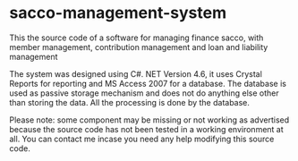 # sacco-management-system
This the source code of a software for managing finance sacco, with member management, contribution management and loan and liability management

The system was designed using C#. NET Version 4.6, it uses Crystal Reports for reporting and MS Access 2007 for a database. The database is used as passive storage mechanism and does not do anything else other than storing the data. All the processing is done by the database. 

Please note: some component may be missing or not working as advertised because the source code has not been tested in a working environment at all. You can contact me incase you need any help modifying this source code.
